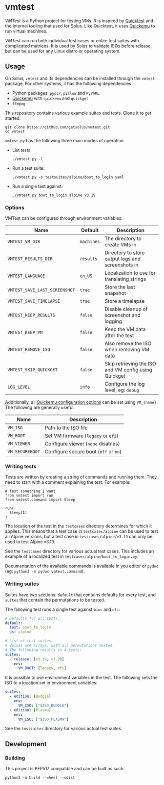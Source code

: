 # vmtest

*VMTest* is a Python project for testing VMs.
It is inspired by [Quicktest] and the internal tooling that used for Solus.
Like Quicktest, it uses [Quickemu] to run virtual machines.

*VMTest* can run both individual test cases or entire test suites with complicated matrices.
It is used by Solus to validate ISOs before release, but can be used for any Linux distro or operating system.

## Usage

On Solus, `vmtest` and its dependencies can be installed through the `vmtest` package.
For other systems, it has the following dependencies:

- Python packages: `pyocr`, `pillow` and `PyYAML`.
- [Quickemu] with `quickemu` and `quickget`
- `ffmpeg`

This repository contains various example suites and tests.
Clone it to get started:

```
git clone https://github.com/getsolus/vmtest.git
cd vmtest
```

`vmtest.py` has the following three main modes of operation:

- List tests:
  ```
  ./vmtest.py -l
  ```
- Run a test suite:
  ```
  ./vmtest.py -s testsuites/alpine/boot_to_login.yaml
  ```
- Run a single test against:
  ```
  ./vmtest.py boot_to_login alpine v3.19
  ```

### Options

VMTest can be configured through environment variables:

| Name                          | Default    | Description                                          |
|-------------------------------|------------|------------------------------------------------------|
| `VMTEST_VM_DIR`               | `machines` | The directory to create VMs in                       |
| `VMTEST_RESULTS_DIR`          | `results`  | Directory to store output logs and screenshots in    |
| `VMTEST_LANGUAGE`             | `en_US`    | Localization to use for translating strings          |
| `VMTEST_SAVE_LAST_SCREENSHOT` | `true`     | Store the last snapshot                              |
| `VMTEST_SAVE_TIMELAPSE`       | `true`     | Store a timelapse                                    |
| `VMTEST_KEEP_RESULTS`         | `false`    | Disable cleanup of screenshot and logging            |
| `VMTEST_KEEP_VM`              | `false`    | Keep the VM data after the test                      |
| `VMTEST_REMOVE_ISO`           | `false`    | Also remove the ISO when removing VM data            |
| `VMTEST_SKIP_QUICKGET`        | `false`    | Skip retrieving the ISO and VM config using Quickget |
| `LOG_LEVEL`                   | `info`     | Configure the log level, eg: `debug`                 |

Additionally, all [Quickemu configuration options] can be set using `VM_{name}`.
The following are generally useful:

| Name            | Description                           |
|-----------------|---------------------------------------|
| `VM_ISO`        | Path to the ISO file                  |
| `VM_BOOT`       | Set VM firmware (`legacy` or `efi`)   |
| `VM_VIEWER`     | Configure viewer (`none` disables)    |
| `VM_SECUREBOOT` | Configure secure boot (`off` or `on`) | 

### Writing tests

Tests are written by creating a string of commands and running them.
They need to start with a comment explaining the test.
For example:

```python3
# Test something I want
from vmtest import run
from vmtest.command import Sleep

run(
  Sleep(1)
)
```

The location of the test in the `testcases` directory determines for which it applies.
This means that a test case in `testcases/alpine` can be used to test all Alpine versions,
but a test case in `testcases/alpine/v3.19` can only be used to test Alpine v3.19.

See the `testcases` directory for various actual test cases.
This includes an example of a localized test in `testcases/alpine/boot_to_login.py`.

Documentation of the available commands is available in you editor or `pydoc` (eg: `python3 -m pydoc vmtest.command`).

### Writing suites

Suites have two sections: `default` that contains defaults for every test,
and `suites` that contain the permutations to be tested.

The following test runs a single test against `bios` and `efi`:

```yaml
# Defaults for all tests.
default:
  test: boot_to_login
  os: alpine

# List of test suites.
# Values are arrays, with all permutations tested.
# The following results in 4 tests:
suites:
  - release: [v3.19, v3.20]
    env:
      VM_BOOT: [legacy, efi]
```

It is possible to use environment variables in the test.
The following sets the ISO to a location set in environment variables:

```yaml
suites:
  - edition: [Budgie]
    env:
      VM_ISO: ["$ISO_BUDGIE"]
  - edition: [Plasma]
    env:
      VM_ISO: ["$ISO_PLASMA"]
```

See the `testsuites` directory for various actual test suites.

## Development

### Building

This project is PEP517 compatible and can be built as such:

```shell
python3 -m build --wheel --sdist
```

[Quickemu]: https://github.com/quickemu-project/quickemu
[Quicktest]: https://github.com/quickemu-project/quicktest
[Quickemu configuration options]: https://github.com/quickemu-project/quickemu/blob/master/docs/quickemu_conf.5.md
